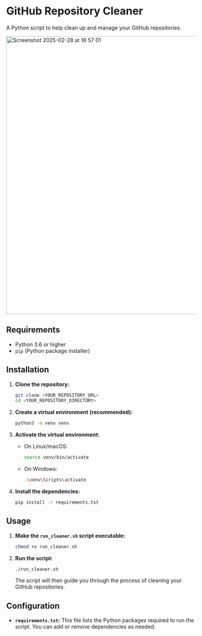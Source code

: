 # GitHub Repository Cleaner

A Python script to help clean up and manage your GitHub repositories.

<img width="740" alt="Screenshot 2025-02-28 at 16 57 01" src="https://github.com/user-attachments/assets/629b1506-d5ff-4ebd-b2eb-7a54a3bba759" />

## Requirements

*   Python 3.6 or higher
*   `pip` (Python package installer)

## Installation

1.  **Clone the repository:**

    ```bash
    git clone <YOUR_REPOSITORY_URL>
    cd <YOUR_REPOSITORY_DIRECTORY>
    ```

2.  **Create a virtual environment (recommended):**

    ```bash
    python3 -m venv venv
    ```

3.  **Activate the virtual environment:**

    *   On Linux/macOS:

        ```bash
        source venv/bin/activate
        ```

    *   On Windows:

        ```bash
        .\venv\Scripts\activate
        ```

4.  **Install the dependencies:**

    ```bash
    pip install -r requirements.txt
    ```

## Usage

1.  **Make the `run_cleaner.sh` script executable:**

    ```bash
    chmod +x run_cleaner.sh
    ```

2.  **Run the script:**

    ```bash
    ./run_cleaner.sh
    ```

    The script will then guide you through the process of cleaning your GitHub repositories.

## Configuration

*   **`requirements.txt`:**  This file lists the Python packages required to run the script.  You can add or remove dependencies as needed.
